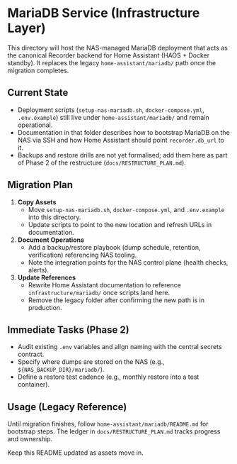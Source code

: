 # MariaDB Service (Infrastructure Layer)

This directory will host the NAS-managed MariaDB deployment that acts as the canonical Recorder backend for Home Assistant (HAOS + Docker standby). It replaces the legacy `home-assistant/mariadb/` path once the migration completes.

## Current State
- Deployment scripts (`setup-nas-mariadb.sh`, `docker-compose.yml`, `.env.example`) still live under `home-assistant/mariadb/` and remain operational.
- Documentation in that folder describes how to bootstrap MariaDB on the NAS via SSH and how Home Assistant should point `recorder.db_url` to it.
- Backups and restore drills are not yet formalised; add them here as part of Phase 2 of the restructure (`docs/RESTRUCTURE_PLAN.md`).

## Migration Plan
1. **Copy Assets**
   - Move `setup-nas-mariadb.sh`, `docker-compose.yml`, and `.env.example` into this directory.
   - Update scripts to point to the new location and refresh URLs in documentation.
2. **Document Operations**
   - Add a backup/restore playbook (dump schedule, retention, verification) referencing NAS tooling.
   - Note the integration points for the NAS control plane (health checks, alerts).
3. **Update References**
   - Rewrite Home Assistant documentation to reference `infrastructure/mariadb/` once scripts land here.
   - Remove the legacy folder after confirming the new path is in production.

## Immediate Tasks (Phase 2)
- Audit existing `.env` variables and align naming with the central secrets contract.
- Specify where dumps are stored on the NAS (e.g., `${NAS_BACKUP_DIR}/mariadb/`).
- Define a restore test cadence (e.g., monthly restore into a test container).

## Usage (Legacy Reference)
Until migration finishes, follow `home-assistant/mariadb/README.md` for bootstrap steps. The ledger in `docs/RESTRUCTURE_PLAN.md` tracks progress and ownership.

Keep this README updated as assets move in.
